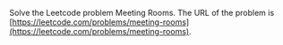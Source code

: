 Solve the Leetcode problem Meeting Rooms.
The URL of the problem is [https://leetcode.com/problems/meeting-rooms](https://leetcode.com/problems/meeting-rooms).
